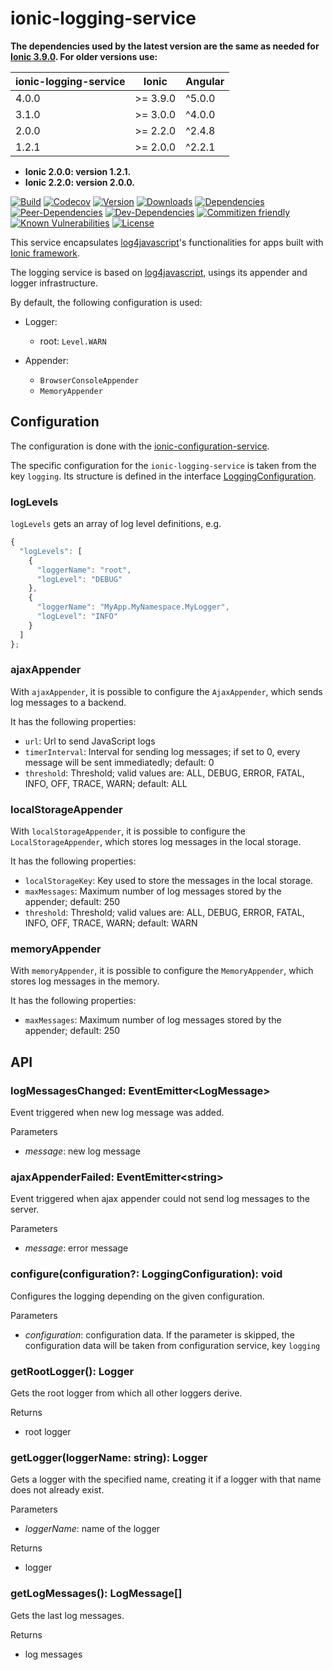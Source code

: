 # ionic-logging-service

**The dependencies used by the latest version are the same as needed for [Ionic 3.9.0](https://github.com/ionic-team/ionic/blob/master/CHANGELOG.md). For older versions use:**

| ionic-logging-service | Ionic | Angular
| ----- | -------- | ------
| 4.0.0 | >= 3.9.0 | ^5.0.0
| 3.1.0 | >= 3.0.0 | ^4.0.0
| 2.0.0 | >= 2.2.0 | ^2.4.8
| 1.2.1 | >= 2.0.0 | ^2.2.1

- **Ionic 2.0.0: version 1.2.1.**
- **Ionic 2.2.0: version 2.0.0.**

[![Build](https://travis-ci.org/Ritzlgrmft/ionic-logging-service.svg?branch=master)](https://travis-ci.org/Ritzlgrmft/ionic-logging-service)
[![Codecov](https://codecov.io/gh/Ritzlgrmft/ionic-logging-service/branch/master/graph/badge.svg)](https://codecov.io/gh/Ritzlgrmft/ionic-logging-service)
[![Version](https://badge.fury.io/js/ionic-logging-service.svg)](https://www.npmjs.com/package/ionic-logging-service)
[![Downloads](https://img.shields.io/npm/dt/ionic-logging-service.svg)](https://www.npmjs.com/package/ionic-logging-service)
[![Dependencies](https://david-dm.org/ritzlgrmft/ionic-logging-service/master/status.svg)](https://david-dm.org/ritzlgrmft/ionic-logging-service/master)
[![Peer-Dependencies](https://david-dm.org/ritzlgrmft/ionic-logging-service/master/peer-status.svg)](https://david-dm.org/ritzlgrmft/ionic-logging-service/master?type=peer)
[![Dev-Dependencies](https://david-dm.org/ritzlgrmft/ionic-logging-service/master/dev-status.svg)](https://david-dm.org/ritzlgrmft/ionic-logging-service/master?type=dev)
[![Commitizen friendly](https://img.shields.io/badge/commitizen-friendly-brightgreen.svg)](http://commitizen.github.io/cz-cli/)
[![Known Vulnerabilities](https://snyk.io/test/github/ritzlgrmft/ionic-logging-service/badge.svg)](https://snyk.io/test/github/ritzlgrmft/ionic-logging-service)
[![License](https://img.shields.io/npm/l/ionic-logging-service.svg)](https://www.npmjs.com/package/ionic-logging-service)

This service encapsulates [log4javascript](http://log4javascript.org/)'s functionalities for apps built with [Ionic framework](http://ionicframework.com).

The logging service is based on [log4javascript](http://log4javascript.org/), usings its appender and logger infrastructure.

By default, the following configuration is used:

- Logger:
  - root: `Level.WARN`

- Appender:
  - `BrowserConsoleAppender`
  - `MemoryAppender`

## Configuration

The configuration is done with the [ionic-configuration-service](https://github.com/Ritzlgrmft/ionic-configuration-service).

The specific configuration for the `ionic-logging-service` is taken from the key `logging`.
Its structure is defined in the interface [LoggingConfiguration](src/logging-configuration.model.ts).

### logLevels

`logLevels` gets an array of log level definitions, e.g.

```JavaScript
{
  "logLevels": [
    {
      "loggerName": "root",
      "logLevel": "DEBUG"
    },
    {
      "loggerName": "MyApp.MyNamespace.MyLogger",
      "logLevel": "INFO"
    }
  ]
};
```

### ajaxAppender

With `ajaxAppender`, it is possible to configure the `AjaxAppender`, which sends
log messages to a backend.

It has the following properties:

- `url`: Url to send JavaScript logs
- `timerInterval`: Interval for sending log messages; if set to 0, every
  message will be sent immediatedly; default: 0
- `threshold`: Threshold; valid values are: ALL, DEBUG, ERROR, FATAL, INFO, OFF, TRACE, WARN;
  default: ALL

### localStorageAppender

With `localStorageAppender`, it is possible to configure the `LocalStorageAppender`, which stores
log messages in the local storage.

It has the following properties:

- `localStorageKey`: Key used to store the messages in the local storage.
- `maxMessages`: Maximum number of log messages stored by the appender; default: 250
- `threshold`: Threshold; valid values are: ALL, DEBUG, ERROR, FATAL, INFO, OFF, TRACE, WARN;
  default: WARN

### memoryAppender

With `memoryAppender`, it is possible to configure the `MemoryAppender`, which stores
log messages in the memory.

It has the following properties:

- `maxMessages`: Maximum number of log messages stored by the appender; default: 250

## API

### logMessagesChanged: EventEmitter&lt;LogMessage>

Event triggered when new log message was added.

Parameters

- *message*: new log message

### ajaxAppenderFailed: EventEmitter&lt;string>

Event triggered when ajax appender could not send log messages to the server.

Parameters

- *message*: error message

### configure(configuration?: LoggingConfiguration): void

Configures the logging depending on the given configuration.

Parameters

- *configuration*: configuration data.
  If the parameter is skipped, the configuration data will be taken from configuration service, key `logging`

### getRootLogger(): Logger

Gets the root logger from which all other loggers derive.

Returns

- root logger

### getLogger(loggerName: string): Logger

Gets a logger with the specified name, creating it if a logger with that name does not already exist.

Parameters

- *loggerName*: name of the logger

Returns

- logger

### getLogMessages(): LogMessage[]

Gets the last log messages.

Returns

- log messages